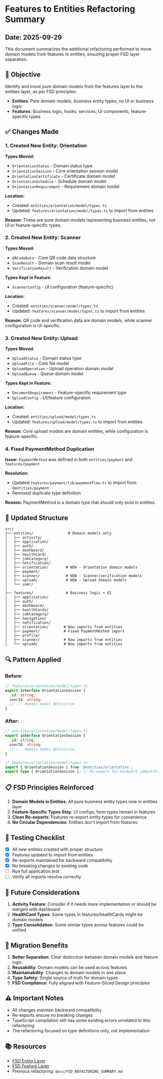 # Features to Entities Refactoring Summary

## Date: 2025-09-29

This document summarizes the additional refactoring performed to move domain models from features to entities, ensuring proper FSD layer separation.

## 🎯 Objective

Identify and move pure domain models from the features layer to the entities layer, as per FSD principles:
- **Entities**: Pure domain models, business entity types, no UI or business logic
- **Features**: Business logic, hooks, services, UI components, feature-specific types

## ✅ Changes Made

### 1. **Created New Entity: Orientation**

**Types Moved:**
- `OrientationStatus` - Domain status type
- `OrientationSession` - Core orientation session model
- `OrientationCertificate` - Certificate domain model
- `OrientationSchedule` - Schedule domain model
- `OrientationRequirement` - Requirement domain model

**Location:**
- Created: `entities/orientation/model/types.ts`
- Updated: `features/orientation/model/types.ts` to import from entities

**Reason:** These are pure domain models representing business entities, not UI or feature-specific types.

### 2. **Created New Entity: Scanner**

**Types Moved:**
- `QRCodeData` - Core QR code data structure
- `ScanResult` - Domain scan result model
- `VerificationResult` - Verification domain model

**Types Kept in Feature:**
- `ScannerConfig` - UI configuration (feature-specific)

**Location:**
- Created: `entities/scanner/model/types.ts`
- Updated: `features/scanner/model/types.ts` to import from entities

**Reason:** QR code and verification data are domain models, while scanner configuration is UI-specific.

### 3. **Created New Entity: Upload**

**Types Moved:**
- `UploadStatus` - Domain status type
- `UploadFile` - Core file model
- `UploadOperation` - Upload operation domain model
- `UploadQueue` - Queue domain model

**Types Kept in Feature:**
- `DocumentRequirement` - Feature-specific requirement type
- `UploadConfig` - UI/feature configuration

**Location:**
- Created: `entities/upload/model/types.ts`
- Updated: `features/upload/model/types.ts` to import from entities

**Reason:** Core upload models are domain entities, while configuration is feature-specific.

### 4. **Fixed PaymentMethod Duplication**

**Issue:** `PaymentMethod` was defined in both `entities/payment` and `features/payment`

**Resolution:**
- Updated `features/payment/lib/paymentFlow.ts` to import from `@entities/payment`
- Removed duplicate type definition

**Reason:** PaymentMethod is a domain type that should only exist in entities.

## 📁 Updated Structure

```
src/
├── entities/                # Domain models only
│   ├── activity/            
│   ├── application/         
│   ├── auth/               
│   ├── dashboard/          
│   ├── healthCard/         
│   ├── jobCategory/        
│   ├── notification/       
│   ├── orientation/        # NEW - Orientation domain models
│   ├── payment/            
│   ├── scanner/            # NEW - Scanner/verification models
│   ├── upload/             # NEW - Upload domain models
│   └── user/               
│
├── features/               # Business logic + UI
│   ├── application/        
│   ├── auth/              
│   ├── dashboard/         
│   ├── healthCards/       
│   ├── jobCategory/       
│   ├── navigation/        
│   ├── notification/      
│   ├── orientation/       # Now imports from entities
│   ├── payment/           # Fixed PaymentMethod import
│   ├── profile/           
│   ├── scanner/           # Now imports from entities
│   └── upload/            # Now imports from entities
```

## 🔍 Pattern Applied

### Before:
```typescript
// features/orientation/model/types.ts
export interface OrientationSession {
  _id: string;
  userId: string;
  // ... domain model definition
}
```

### After:
```typescript
// entities/orientation/model/types.ts
export interface OrientationSession {
  _id: string;
  userId: string;
  // ... domain model definition
}

// features/orientation/model/types.ts
import { OrientationSession } from '@entities/orientation';
export type { OrientationSession }; // Re-export for backward compatibility
```

## 📋 FSD Principles Reinforced

1. **Domain Models in Entities**: All pure business entity types now in entities layer
2. **Feature-Specific Types Stay**: UI configs, form types remain in features
3. **Clean Re-exports**: Features re-export entity types for convenience
4. **No Circular Dependencies**: Entities don't import from features

## 🧪 Testing Checklist

- [x] All new entities created with proper structure
- [x] Features updated to import from entities
- [x] Re-exports maintained for backward compatibility
- [x] No breaking changes to existing code
- [ ] Run full application test
- [ ] Verify all imports resolve correctly

## 🔮 Future Considerations

1. **Activity Feature**: Consider if it needs more implementation or should be merged with dashboard
2. **HealthCard Types**: Some types in features/healthCards might be domain models
3. **Type Consolidation**: Some similar types across features could be unified

## 📝 Migration Benefits

1. **Better Separation**: Clear distinction between domain models and feature logic
2. **Reusability**: Domain models can be used across features
3. **Maintainability**: Changes to domain models in one place
4. **Type Safety**: Single source of truth for domain types
5. **FSD Compliance**: Fully aligned with Feature-Sliced Design principles

## ⚠️ Important Notes

- All changes maintain backward compatibility
- Re-exports ensure no breaking changes
- TypeScript compilation still has some existing errors unrelated to this refactoring
- The refactoring focused on type definitions only, not implementation

## 📚 Resources

- [FSD Entity Layer](https://feature-sliced.design/docs/reference/layers#entities)
- [FSD Feature Layer](https://feature-sliced.design/docs/reference/layers#features)
- Previous refactoring: `docs/FSD_REFACTORING_SUMMARY.md`
